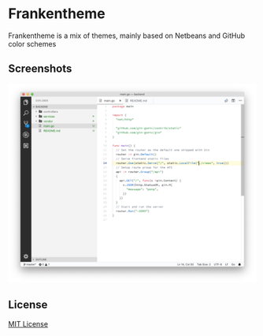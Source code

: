 # Frankentheme
Frankentheme is a mix of themes, mainly based on Netbeans and GitHub color schemes

## Screenshots
![Screenshot](https://github.com/diegocurbelo/vscode-frankentheme/raw/master/screenshot.png)

## License
[MIT License](https://github.com/diegocurbelo/vscode-frankentheme/blob/master/LICENSE)
